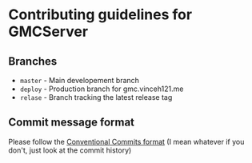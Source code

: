 # Contributing guidelines for GMCServer

## Branches

 - `master` - Main developement branch
 - `deploy` - Production branch for gmc.vinceh121.me
 - `relase` - Branch tracking the latest release tag

## Commit message format

Please follow the [Conventional Commits format](https://www.conventionalcommits.org/en/v1.0.0/) (I mean whatever if you don't, just look at the commit history)

